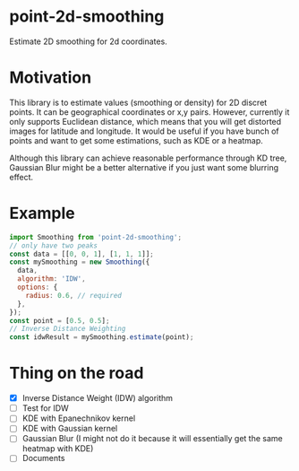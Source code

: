 # point-2d-smoothing
Estimate 2D smoothing for 2d coordinates.

# Motivation
This library is to estimate values (smoothing or density) for 2D discret points. It can be geographical coordinates or x,y pairs. However, currently it only supports Euclidean distance, which means that you will get distorted images for latitude and longitude. It would be useful if you have bunch of points and want to get some estimations, such as KDE or a heatmap.

Although this library can achieve reasonable performance through KD tree, Gaussian Blur might be a better alternative if you just want some blurring effect.

# Example

```javascript
import Smoothing from 'point-2d-smoothing';
// only have two peaks
const data = [[0, 0, 1], [1, 1, 1]];
const mySmoothing = new Smoothing({
  data,
  algorithm: 'IDW',
  options: {
    radius: 0.6, // required
  },
});
const point = [0.5, 0.5];
// Inverse Distance Weighting
const idwResult = mySmoothing.estimate(point);
```

# Thing on the road
- [x] Inverse Distance Weight (IDW) algorithm
- [ ] Test for IDW
- [ ] KDE with Epanechnikov kernel
- [ ] KDE with Gaussian kernel
- [ ] Gaussian Blur (I might not do it because it will essentially get the same heatmap with KDE)
- [ ] Documents
